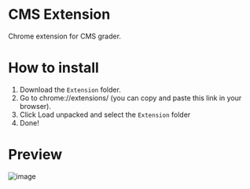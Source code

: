 # CMS Extension

Chrome extension for CMS grader.

# How to install

1. Download the `Extension` folder.
2. Go to chrome://extensions/ (you can copy and paste this link in your browser).
3. Click Load unpacked and select the `Extension` folder
4. Done!

# Preview

![image](https://github.com/user-attachments/assets/62b7f56a-271f-4478-a7d5-c2e8472696a1)
